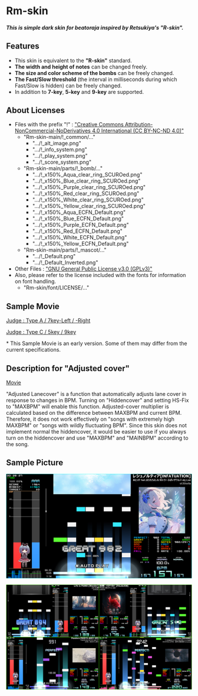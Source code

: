 # Rm-skin
##### This is simple dark skin for beatoraja inspired by Retsukiya's "R-skin".

## Features
- This skin is equivalent to the **"R-skin"** standard.
- **The width and height of notes** can be changed freely.
- **The size and color scheme of the bombs** can be freely changed.
- **The Fast/Slow threshold** (the interval in milliseconds during which Fast/Slow is hidden) can be freely changed.
- In addition to **7-key**, **5-key** and **9-key** are supported.

## About Licenses
- Files with the prefix "!" : ["Creative Commons Attribution-NonCommercial-NoDerivatives 4.0 International (CC BY-NC-ND 4.0)"](https://creativecommons.org/licenses/by-nc-nd/4.0/deed.en "CC BY-NC-ND 4.0")
   - "Rm-skin-main/!_common/..."
     - ".../!_alt_image.png"
     - ".../!_info_system.png"
     - ".../!_play_system.png"
     - ".../!_score_system.png"
   - "Rm-skin-main/parts/!_bomb/..."
     - ".../!_x150%_Aqua_clear_ring_SCUROed.png"
     - ".../!_x150%_Blue_clear_ring_SCUROed.png"
     - ".../!_x150%_Purple_clear_ring_SCUROed.png"
     - ".../!_x150%_Red_clear_ring_SCUROed.png"
     - ".../!_x150%_White_clear_ring_SCUROed.png"
     - ".../!_x150%_Yellow_clear_ring_SCUROed.png"
     - ".../!_x150%_Aqua_ECFN_Default.png"
     - ".../!_x150%_Blue_ECFN_Default.png"
     - ".../!_x150%_Purple_ECFN_Default.png"
     - ".../!_x150%_Red_ECFN_Default.png"
     - ".../!_x150%_White_ECFN_Default.png"
     - ".../!_x150%_Yellow_ECFN_Default.png"
   - "Rm-skin-main/parts/!_mascot/..."
     - ".../!_Default.png"
     - ".../!_Default_Inverted.png"
- Other Files : ["GNU General Public License v3.0 (GPLv3)"](https://choosealicense.com/licenses/gpl-3.0/ "GPLv3")
- Also, please refer to the license included with the fonts for information on font handling.
   - "Rm-skin/font/LICENSE/..."

## Sample Movie

 [Judge : Type A / 7key-Left / -Right](https://www.youtube.com/watch?v=pqbMGWq4SSE "Sample Movie1")

 [Judge : Type C / 5key / 9key](https://www.youtube.com/watch?v=UInLj27s08A "Sample Movie2")

\* This Sample Movie is an early version. Some of them may differ from the current specifications.

## Description for "Adjusted cover"

[Movie](https://www.youtube.com/watch?v=6HqDn00ie58 "Sample Movie3")

"Adjusted Lanecover" is a function that automatically adjusts lane cover in response to changes in BPM.
Turning on "Hiddencover" and setting HS-Fix to "MAXBPM" will enable this function.
Adjusted-cover multiplier is calculated based on the difference between MAXBPM and current BPM. Therefore, it does not work effectively on "songs with extremely high MAXBPM" or "songs with wildly fluctuating BPM".
Since this skin does not implement normal the hiddencover, it would be easier to use if you always turn on the hiddencover and use "MAXBPM" and "MAINBPM" according to the song.


## Sample Picture

![SAMPLE1](_image/SAMPLE1.png)

![SAMPLE2](_image/SAMPLE2.png)
